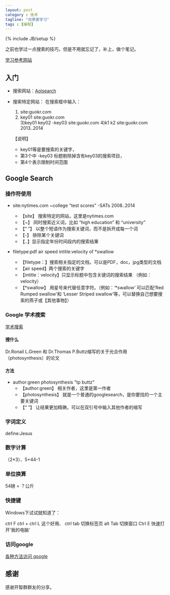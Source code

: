 ```yaml
---
layout: post
category : 技术
tagline: "向黑客学习"
tags : [编程]
---
```

{% include JB/setup %}

之前也学过一点搜索的技巧，但是不用就忘记了，补上，做个笔记。  

[学习参考网站](http://www.kanvas.cn/view/d441ba95e6881484615f42143c7d8d21.html)

## 入门 ##

* 搜索网站：[Aolsearch](http://www.aolsearch.com/?s_gl=CN)
* 搜索特定网站： 在搜索框中输入：

	1) site:guokr.com   
	2) key01 site:guokr.com   
	3)key01 key02 -key03 site:guokr.com 
	4)k1 k2 site:guokr.com 2013..2014 

	 【说明】 
	* key01等是要搜索的关键字，
	* 第3个中 -key03 标题剔除掉含有key03的搜索项目，
	* 第4个表示限制时间范围

## Google Search ##

### 操作符使用 ###

* site:nytimes.com ~college "test scores" -SATs 2008..2014  
	* 【site】 搜索特定的网站，这里是nytimes.com
	*  【~】 同时搜索近义词，比如 “high education” 和 “university”
	*  【“ ”】 以整个短语作为搜索关键词，而不是拆开成每一个词
	*  【-】 排除某个关键词
	*  【..】显示指定年份时间段内的搜索结果

* filetype:pdf air speed intitle:velocity of *swallow
	* 【filetype：】搜索相关指定的文档，可以是PDF，doc，jpg类型的文档
	* 【air speed】两个搜索的关键字
	* 【intitle：velocity】只显示标题中包含关键词的搜索结果 （例如： velocity）
	* 【*swallow】 用星号来代替任意字符。（例如：‘*swallow’ 可以匹配‘Red Rumped swallow’和 ‘Lesser Striped swallow’等，可以替换自己想要搜索的燕子或【其他事物】）

### Google 学术搜索 ###

[学术搜索](http://scholar.google.com)

#### 搜什么 ####

Dr.Ronail L.Green 和 Dr.Thomas P.Buttz缩写的关于光合作用（photosynthesis）的论文

#### 方法 ####

* author:green photosynthesis "tp buttz"  
	* 【author:green】 相关作者，这里是第一作者  
	* 【photosynthesis】 就是一个普通的googlesearch，是你要找的一个主要关键词
	* 【“   ”】 让结果更加精确，可以在双引号中输入其他作者的缩写

### 字词定义 ###

define:Jesus

### 数字计算 ###

（2*3）、5+44-1

### 单位换算 ###

54磅 = ？公斤 

### 快捷键 ###

Windows下试试就知道了：

ctrl  F
ctrl  +
ctrl  L    这个好用、
ctrl  tab  切换标签页
alt   Tab  切换窗口
Ctrl  E    快速打开’我的电脑‘

### 访问google ###

[各种方法访问 google](https://workflowy.com/s/cFHwzDgSv2)

## 感谢 ##

感谢开智群群友的分享。
	